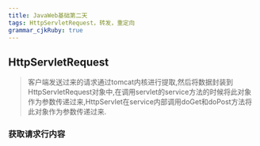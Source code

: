 ```yaml
---
title: JavaWeb基础第二天
tags: HttpServletRequest，转发，重定向
grammar_cjkRuby: true
---
```



## HttpServletRequest

> 客户端发送过来的请求通过tomcat内核进行提取,然后将数据封装到HttpServletRequest对象中,在调用servlet的service方法的时候将此对象作为参数传递过来,HttpServlet在service内部调用doGet和doPost方法将此对象作为参数传递过来.

### 获取请求行内容